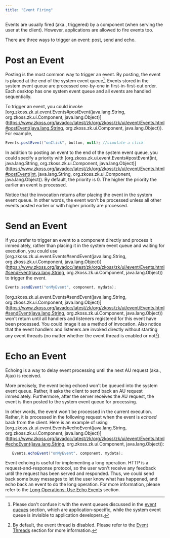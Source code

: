 ```yaml
---
title: "Event Firing"
---
```


Events are usually fired (aka., triggered) by a component (when serving
the user at the client). However, applications are allowed to fire
events too.

There are three ways to trigger an event: post, send and echo.

# Post an Event

Posting is the most common way to trigger an event. By posting, the
event is placed at the end of the system event queue[^1]. Events stored
in the system event queue are processed one-by-one in first-in-first-out
order. Each desktop has one system event queue and all events are
handled sequentially.

To trigger an event, you could invoke
[org.zkoss.zk.ui.event.Events#postEvent(java.lang.String, org.zkoss.zk.ui.Component, java.lang.Object)](https://www.zkoss.org/javadoc/latest/zk/org/zkoss/zk/ui/event/Events.html#postEvent(java.lang.String, org.zkoss.zk.ui.Component, java.lang.Object)).
For example,

```java
Events.postEvent("onClick", button, null); //simulate a click
```

In addition to posting an event to the end of the system event queue,
you could specify a priority with
[org.zkoss.zk.ui.event.Events#postEvent(int, java.lang.String, org.zkoss.zk.ui.Component, java.lang.Object)](https://www.zkoss.org/javadoc/latest/zk/org/zkoss/zk/ui/event/Events.html#postEvent(int, java.lang.String, org.zkoss.zk.ui.Component, java.lang.Object)).
By default, the priority is 0. The higher the priority the earlier an
event is processed.

Notice that the invocation returns after placing the event in the system
event queue. In other words, the event won't be processed unless all
other events posted earlier or with higher priority are processed.


# Send an Event

If you prefer to trigger an event to a component directly and process it
immediately, rather than placing it in the system event queue and
waiting for execution, you could use
[org.zkoss.zk.ui.event.Events#sendEvent(java.lang.String, org.zkoss.zk.ui.Component, java.lang.Object)](https://www.zkoss.org/javadoc/latest/zk/org/zkoss/zk/ui/event/Events.html#sendEvent(java.lang.String, org.zkoss.zk.ui.Component, java.lang.Object))
to trigger the event.

```java
Events.sendEvent("onMyEvent", component, mydata);
```

[org.zkoss.zk.ui.event.Events#sendEvent(java.lang.String, org.zkoss.zk.ui.Component, java.lang.Object)](https://www.zkoss.org/javadoc/latest/zk/org/zkoss/zk/ui/event/Events.html#sendEvent(java.lang.String, org.zkoss.zk.ui.Component, java.lang.Object))
won't return until all handlers and listeners registered for this event
have been processed. You could image it as a method of invocation. Also
notice that the event handlers and listeners are invoked directly
without starting any event threads (no matter whether the event thread
is enabled or not[^2]).


# Echo an Event

Echoing is a way to delay event processing until the next AU request
(aka., Ajax) is received.

More precisely, the event being echoed won't be queued into the system
event queue. Rather, it asks the client to send back an AU request
immediately. Furthermore, after the server receives the AU request, the
event is then posted to the system event queue for processing.

In other words, the event won't be processed in the current execution.
Rather, it is processed in the following request when the event is
<i>echoed</i> back from the client. Here is an example of using
[org.zkoss.zk.ui.event.Events#echoEvent(java.lang.String, org.zkoss.zk.ui.Component, java.lang.Object)](https://www.zkoss.org/javadoc/latest/zk/org/zkoss/zk/ui/event/Events.html#echoEvent(java.lang.String, org.zkoss.zk.ui.Component, java.lang.Object)):

```java
   Events.echoEvent("onMyEvent", component, mydata);
```

Event echoing is useful for implementing a long operation. HTTP is a
request-and-response protocol, so the user won't receive any feedback
until the request has been served and responded. Thus, we could send
back some busy messages to let the user know what has happened, and echo
back an event to do the long operation. For more information, please
refer to the [Long Operations: Use Echo Events]({{site.baseurl}}/zk_dev_ref/ui_patterns/use_echo_events)
section.

[^1]: Please don't confuse it with the event queues discussed in the [ event queues]({{site.baseurl}}/zk_dev_ref/event_handling/event_queues)
    section, which are application-specific, while the system event
    queue is invisible to application developers.

[^2]: By default, the event thread is disabled. Please refer to the
    [Event Threads]({{site.baseurl}}/zk_dev_ref/ui_patterns/event_threads)
    section for more information.
